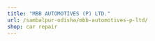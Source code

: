 ```yaml
---
title: "MBB AUTOMOTIVES (P) LTD."
url: /sambalpur-odisha/mbb-automotives-p-ltd/
shop: car repair
---
```

